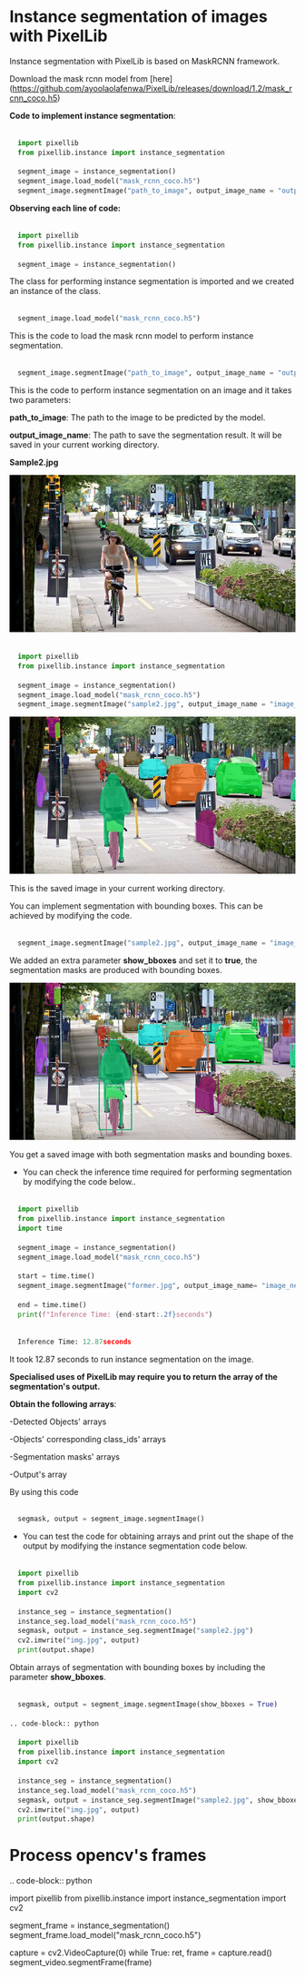 # Instance segmentation of images with PixelLib

Instance segmentation with PixelLib is based on MaskRCNN framework.

Download the mask rcnn model from [here] (https://github.com/ayoolaolafenwa/PixelLib/releases/download/1.2/mask_rcnn_coco.h5)

**Code to implement instance segmentation**:

```python

  import pixellib
  from pixellib.instance import instance_segmentation

  segment_image = instance_segmentation()
  segment_image.load_model("mask_rcnn_coco.h5") 
  segment_image.segmentImage("path_to_image", output_image_name = "output_image_path")
```
**Observing each line of code:**

```python

  import pixellib
  from pixellib.instance import instance_segmentation

  segment_image = instance_segmentation()
```
The class for performing instance segmentation is imported and we created an instance of the class.

```python

  segment_image.load_model("mask_rcnn_coco.h5") 
```
This is the code to load the mask rcnn model to perform instance segmentation. 

```python

  segment_image.segmentImage("path_to_image", output_image_name = "output_image_path")
```
This is the code to perform instance segmentation on an image and it takes two parameters:

  **path_to_image**: The path to the image to be predicted by the model.

  **output_image_name**: The path to save the segmentation result. It will be saved in your current working directory.

**Sample2.jpg**

![alt_test1](Images/cycle.jpg)


```python

  import pixellib
  from pixellib.instance import instance_segmentation

  segment_image = instance_segmentation()
  segment_image.load_model("mask_rcnn_coco.h5") 
  segment_image.segmentImage("sample2.jpg", output_image_name = "image_new.jpg")
```

![alt_test2](Images/result1.jpg)


This is the saved image in your current working directory. 

You can implement segmentation with bounding boxes. This can be achieved by modifying the code.

```python

  segment_image.segmentImage("sample2.jpg", output_image_name = "image_new.jpg", show_bboxes = True)

```
We added an extra parameter **show_bboxes** and set it to **true**, the segmentation masks are produced with bounding boxes.

![alt_test1](Images/result2.jpg)

You get a saved image with both segmentation masks and bounding boxes.


* You can check the inference time required for performing segmentation by modifying the code below..

``` python
  
  import pixellib
  from pixellib.instance import instance_segmentation
  import time

  segment_image = instance_segmentation()
  segment_image.load_model("mask_rcnn_coco.h5")

  start = time.time()
  segment_image.segmentImage("former.jpg", output_image_name= "image_new.jpg")

  end = time.time()
  print(f"Inference Time: {end-start:.2f}seconds")
```
``` python

  Inference Time: 12.87seconds
```
It took 12.87 seconds to run instance segmentation on the image.

**Specialised uses of PixelLib may require you to return the array of the segmentation's output.**

**Obtain the following arrays**:

-Detected Objects' arrays

-Objects' corresponding class_ids' arrays

-Segmentation masks' arrays

-Output's array

By using this code

```python

  segmask, output = segment_image.segmentImage()
```



* You can test the code for obtaining arrays and print out the shape of the output by modifying the instance segmentation code below.

``` python

  import pixellib
  from pixellib.instance import instance_segmentation
  import cv2

  instance_seg = instance_segmentation()
  instance_seg.load_model("mask_rcnn_coco.h5")
  segmask, output = instance_seg.segmentImage("sample2.jpg")
  cv2.imwrite("img.jpg", output)
  print(output.shape)
```

Obtain arrays of segmentation with bounding boxes by including the parameter **show_bboxes**.

```python

  segmask, output = segment_image.segmentImage(show_bboxes = True)

.. code-block:: python

  import pixellib
  from pixellib.instance import instance_segmentation
  import cv2

  instance_seg = instance_segmentation()
  instance_seg.load_model("mask_rcnn_coco.h5")
  segmask, output = instance_seg.segmentImage("sample2.jpg", show_bboxes= True)
  cv2.imwrite("img.jpg", output)
  print(output.shape)

``` 


# Process opencv's frames 

.. code-block:: python

  import pixellib
  from pixellib.instance import instance_segmentation
  import cv2

  segment_frame = instance_segmentation()
  segment_frame.load_model("mask_rcnn_coco.h5")

  capture = cv2.VideoCapture(0)
  while True:
    ret, frame = capture.read()
    segment_video.segmentFrame(frame)